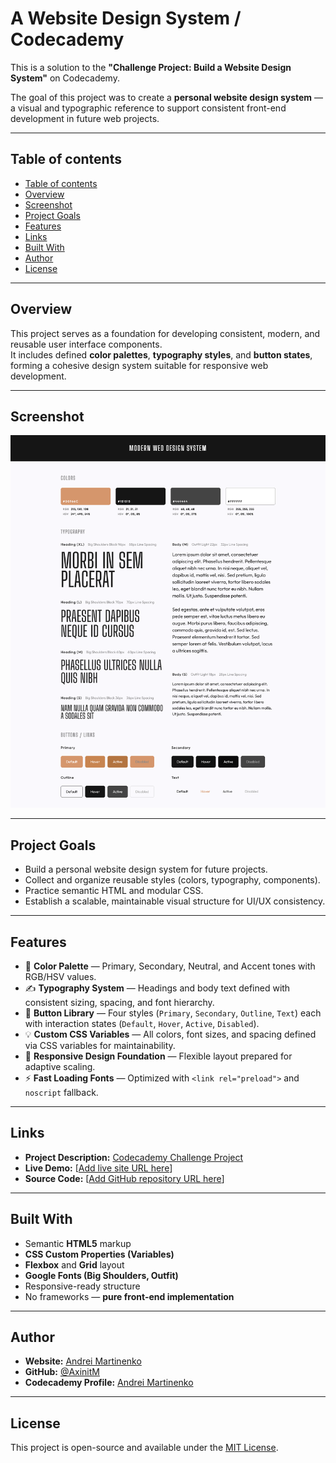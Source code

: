 # A Website Design System / Codecademy

This is a solution to the **"Challenge Project: Build a Website Design System"** on Codecademy.

The goal of this project was to create a **personal website design system** — a visual and typographic reference to support consistent front-end development in future web projects.

---

## Table of contents

  - [Table of contents](#table-of-contents)
  - [Overview](#overview)
  - [Screenshot](#screenshot)
  - [Project Goals](#project-goals)
  - [Features](#features)
  - [Links](#links)
  - [Built With](#built-with)
  - [Author](#author)
  - [License](#license)

---

## Overview

This project serves as a foundation for developing consistent, modern, and reusable user interface components.  
It includes defined **color palettes**, **typography styles**, and **button states**, forming a cohesive design system suitable for responsive web development.

---

## Screenshot

![](screenshot.png)

---

## Project Goals

- Build a personal website design system for future projects.
- Collect and organize reusable styles (colors, typography, components).
- Practice semantic HTML and modular CSS.
- Establish a scalable, maintainable visual structure for UI/UX consistency.

---

## Features

- 🎨 **Color Palette** — Primary, Secondary, Neutral, and Accent tones with RGB/HSV values.  
- ✍️ **Typography System** — Headings and body text defined with consistent sizing, spacing, and font hierarchy.  
- 🔘 **Button Library** — Four styles (`Primary`, `Secondary`, `Outline`, `Text`) each with interaction states (`Default`, `Hover`, `Active`, `Disabled`).  
- 💡 **Custom CSS Variables** — All colors, font sizes, and spacing defined via CSS variables for maintainability.  
- 📱 **Responsive Design Foundation** — Flexible layout prepared for adaptive scaling.  
- ⚡ **Fast Loading Fonts** — Optimized with `<link rel="preload">` and `noscript` fallback.

---

## Links

- **Project Description:** [Codecademy Challenge Project](https://www.codecademy.com/journeys/front-end-engineer/paths/fecj-22-improved-styling-with-css/tracks/fecj-22-improved-styling-with-css/modules/wdcp-22-build-a-website-design-system-c09e9da3-4b42-409f-8aa2-470c801d653b/projects/independent-project-web-design-system)
- **Live Demo:** [[Add live site URL here](https://axinitm.github.io/A-Website-Design-System/)]
- **Source Code:** [[Add GitHub repository URL here](https://github.com/AxinitM/A-Website-Design-System)]

---

## Built With

- Semantic **HTML5** markup  
- **CSS Custom Properties (Variables)**  
- **Flexbox** and **Grid** layout  
- **Google Fonts (Big Shoulders, Outfit)**  
- Responsive-ready structure  
- No frameworks — **pure front-end implementation**

---

## Author

- **Website:** [Andrei Martinenko](https://www.frontender.biz/)  
- **GitHub:** [@AxinitM](https://github.com/AxinitM)  
- **Codecademy Profile:** [Andrei Martinenko](https://www.codecademy.com/profiles/system5869051486)

---

## License

This project is open-source and available under the [MIT License](LICENSE).
